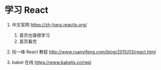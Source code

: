 # 学习 React

1. 中文官网
   https://zh-hans.reactjs.org/

   1. 首页也值得学习
   2. 首页看完 

1. 阮一峰 React 教程
   http://www.ruanyifeng.com/blog/2015/03/react.html

1. babel 在线
   https://www.babeljs.cn/repl
